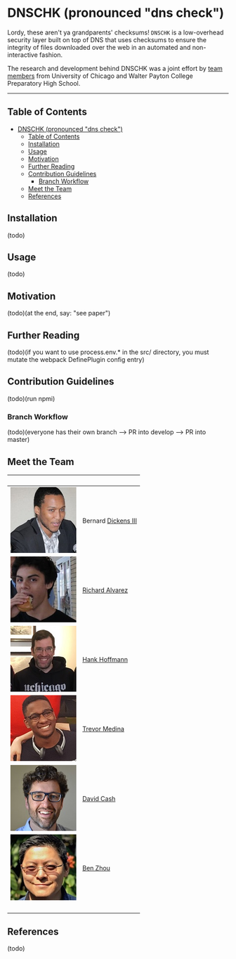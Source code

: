 # DNSCHK (pronounced "dns check")

Lordy, these aren't ya grandparents' checksums! `DNSCHK` is a low-overhead security layer built on top of DNS that uses checksums to ensure the integrity of files downloaded over the web in an automated and non-interactive fashion.

The research and development behind DNSCHK was a joint effort by [team members](#meet-the-team) from University of Chicago and Walter Payton College Preparatory High School.

***

## Table of Contents

<!-- TOC -->

- [DNSCHK (pronounced "dns check")](#dnschk-pronounced-dns-check)
    - [Table of Contents](#table-of-contents)
    - [Installation](#installation)
    - [Usage](#usage)
    - [Motivation](#motivation)
    - [Further Reading](#further-reading)
    - [Contribution Guidelines](#contribution-guidelines)
        - [Branch Workflow](#branch-workflow)
    - [Meet the Team](#meet-the-team)
    - [References](#references)

<!-- /TOC -->

## Installation

(todo)

## Usage

(todo)

## Motivation

(todo)(at the end, say: "see paper")

## Further Reading

(todo)(if you want to use process.env.* in the src/ directory, you must mutate the webpack DefinePlugin config entry)

## Contribution Guidelines

(todo)(run npmi)

### Branch Workflow

(todo)(everyone has their own branch --> PR into develop --> PR into master)

## Meet the Team

<!-- Tables for formatting images? Jeez, welcome back to 1999! -->
|&zwnj;|&zwnj;|
|-|-|
| ![a picture goes here][bd3] | Bernard [Dickens III](https://bernarddickens.com)|
| ![a picture goes here][rawalvarez731] | [Richard Alvarez](http://richard.alvareztech.org)|
| ![a picture goes here][hankhoffmann] | [Hank Hoffmann](http://people.cs.uchicago.edu/~hankhoffmann)|
| ![a picture goes here][ilopilop538] | [Trevor Medina](ilopilop538@gmail.com)|
| ![a picture goes here][davidcash] | [David Cash](https://people.cs.uchicago.edu/~davidcash)|
| ![a picture goes here][ravenben] | [Ben Zhou](http://people.cs.uchicago.edu/~ravenben)|
|&zwnj;|&zwnj;|

## References

(todo)

[bd3]: docs/pics/bernard.jpg
[rawalvarez731]: docs/pics/richard.jpg
[hankhoffmann]: docs/pics/hank.jpg
[ilopilop538]: docs/pics/trevor.jpg
[davidcash]: docs/pics/david.jpg
[ravenben]: docs/pics/ben.jpg

